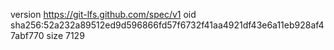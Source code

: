 version https://git-lfs.github.com/spec/v1
oid sha256:52a232a89512ed9d596866fd57f6732f41aa4921df43e6a11eb928af47abf770
size 7129
